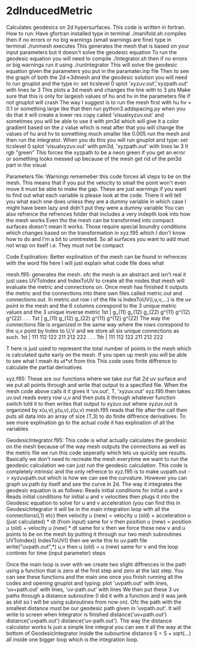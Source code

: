 # 2dInducedMetric
 Calculates geodesics on 2d hypersurfaces. This code is written in fortran.
How to run:
Have gfortran installed
type in terminal ./manifold.sh    compiles
then if no errors or no big warnings (small warnings are fine) type in terminal
./runmesh   executes
This generates the mesh that is based on your input parameters but it doesn't solve the geodesic equation
To run the geodesic equation you will need to compile ./Integrator.sh
then if no errors or big warnings run it using ./runIntegrator
This will solve the geodesic equation given the parameters you put in the paramater.inp file
Then to see the graph of both the 2d->3dmesh and the geodesic solution you will need to run gnuplot
and the type in:
set ticslevel 0
splot 'xyzuv.out','xyzpath.out' with lines lw 3 
This plots a 3d mesh and changes the line with to 3 pts
Make sure that this is only for largeish values of hu and hv in the parameters file if not gnuplot will crash
The way I suggest is to run the mesh first with hu hv = 0.1 or something large like that then run python3 addspacing.py
when you do that it will create a lower res copy called 'visualxyzuv.out' and sometimes you will be able to use
it with pm3d which will give it a color gradient based on the z value which is neat
after that you will change the values of hu and hv to something much smaller like 0.005 run the mesh and then
run the integrator. When you do this you will run gnuplot and type:
set ticslevel 0
splot 'visualxyzuv.out' with pm3d, 'xyzpath.out' with lines lw 3 lt rgb "green"
This forces the xyzpath to be a neon green
if you get an error or something looks messed up because of the mesh get rid of the pm3d part in the visual


Parameters file:
Warnings rememeber this code forces all steps to be on the mesh. This means that if you
put the velocity to small the point won't even move it must be able to make the gap.
These are just warnings if you want to find out what each variable is please look at the code.
There it will tell you what each one does unless they are a dummy variable in which case I might have been lazy and didn't put they were a dummy variable
You can also refrence the refrences folder that includes a very indepth look into how the mesh works
Even tho the mesh can be transformed into compact surfaces doesn't mean it works. Those require special boundry conditions
which changes based on the transformation in xyz.f95 which I don't know how to do and I'm a bit to unintrested.
So all surfaces you want to add must not wrap on itself i.e. They must not be compact

Code Explination:
Better explination of the mesh can be found in refrences with the word file here I will just explain what code file does what

mesh.f95: generates the mesh. ofc the mesh is an abstract and isn't real it just uses UVToIndex and IndexToUV to create all the nodes
that mesh will evaluate the metric and connections on.
Once mesh has finished it outputs the metric and the connections into there own files called metric.out and connections.out.
In metric.out row i of the file is IndexToUV(i,u,v,...) is the uv point in the mesh and the 6 columns corespond to the 3 unique metric values and the 3 unique inverse metric
1st | g_(11) g_(12) g_(22) g^(11) g^(12) g^(22)
.
.
.
Tst | g_(11) g_(12) g_(22) g^(11) g^(12) g^(22)
The way the connections file is organized in the same way where the rows corespond to the u,v point by Index to U,V and we store all six unique connections as such.
1st | 111 112 122 211 212 222 
.
.
.
Tth | 111 112 122 211 212 222

T here is just used to represent the total number of points in the mesh which is calculated quite early on the mesh.
If you open up mesh you will be able to see what I meah its ut*vt from this
This code uses finite diffrence to calculate the partial derivatives

xyz.f95: These are our functions where we take our flat 2d uv surface and we put all points through and write that output to a specified file. When the mesh code above calls it
it gives it 'uv.out', T, 'xyzuv.out' xyz.f95 then takes uv.out reads every row u,v and then puts it through whatever function switch told it to then writes that output to xyzuv.out
where xyzuv.out is organized by x(u,v),y(u,v),z(u,v) mesh.f95 reads that file after the call then puts all data into an array of size (T,3) to do finite diffrence derivatives.
To see more explination go to the actual code it has explination of all the variables

GeodesicIntegrator.f95: This code is what actually calculates the geodesic on the mesh because of the way mesh outputs the connections as well as the metric file we run this code seperatly which
lets us quickly see results. Basically we don't need to recreate the mesh everytime we want to run the geodesic calculation we can just run the geodesic calculation.
This code is completely intrinsic and the only refrence to xyz.f95 is to make uvpath.out -> xyzuvpath.out which is how we can see the curvature. However you can graph uv.path by itself and see the curve
in 2d. The way it integrates the geodesic equation is as follows:
Reads initial conditions for initial u and v
Reads initial conditions for initial u and v velocities
then plugs it into the Geodesic equation to solve for u and v acceleration (you can find this in GeodesicIntegrator it will be in the main integration loop with all the connections(i,1) etc)
then velocity u (new) = velocity u (old) + acceleration u (just calculated) * dt (from input)
same for v
then position u (new) = position u (old) + velocity u (new) * dt
same for v
then we force these new v and u points to be on the mesh by putting it through our two mesh subroutines
UVToIndex()
IndexToUV()
then we write this to uv.path file write("uvpath.out",*) u,v
then u (old) = u (new)
same for v
and the loop contines for time (input parameter) steps

Once the main loop is over with we create two slight diffrences in the path using a function that is zero at the first step and zero at the last step.
You can see these functions and the main one once you finish running all the codes and opening gnuplot and typing:
plot 'uvpath.out' with lines, 'uv+path.out' with lines, 'uv-path.out' with lines
We then put these 3 uv paths through a distance subroutine (I did it with a function and it was jank as shit so I will be using subroutines from now on). Ofc the path with the smallest distance must be
our geodesic path given in 'uvpath.out'. It will write to screen when Integrator is finished distance('uv+path.out') distance('uvpath.out') distance('uv-path.out'). The way the distance calculator works
Is just a simple line integral you can see it all the way at the bottom of GeodesicIntegrator inside the subourtine distance S = S + sqrt(...) all inside one bigger loop which is the integration loop.

